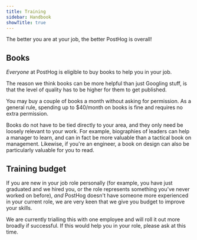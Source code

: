 ```yaml
---
title: Training
sidebar: Handbook
showTitle: true
---
```


The better you are at your job, the better PostHog is overall!

## Books

*Everyone* at PostHog is eligible to buy books to help you in your job.

The reason we think books can be more helpful than just Googling stuff, is that the level of quality has to be higher for them to get published.

You may buy a couple of books a month without asking for permission. As a general rule, spending up to $40/month on books is fine and requires no extra permission.

Books do not have to be tied directly to your area, and they only need be loosely relevant to your work. For example, biographies of leaders can help a manager to learn, and can in fact be more valuable than a tactical book on management. Likewise, if you're an engineer, a book on design can also be particularly valuable for you to read.

## Training budget

If you are new in your job role personally (for example, you have just graduated and we hired you, or the role represents something you've never worked on before), *and* PostHog doesn't have someone more experienced in your current role, we are very keen that we give you budget to improve your skills.

We are currently trialling this with one employee and will roll it out more broadly if successful. If this would help you in your role, please ask at this time.